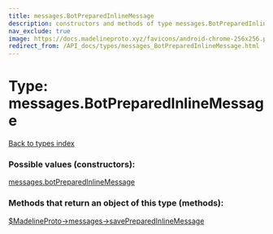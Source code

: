 ```yaml
---
title: messages.BotPreparedInlineMessage
description: constructors and methods of type messages.BotPreparedInlineMessage
nav_exclude: true
image: https://docs.madelineproto.xyz/favicons/android-chrome-256x256.png
redirect_from: /API_docs/types/messages_BotPreparedInlineMessage.html
---
```

# Type: messages.BotPreparedInlineMessage
[Back to types index](index.html)



### Possible values (constructors):

[messages.botPreparedInlineMessage](/API_docs/constructors/messages.botPreparedInlineMessage.html)  



### Methods that return an object of this type (methods):

[$MadelineProto->messages->savePreparedInlineMessage](/API_docs/methods/messages.savePreparedInlineMessage.html)  



